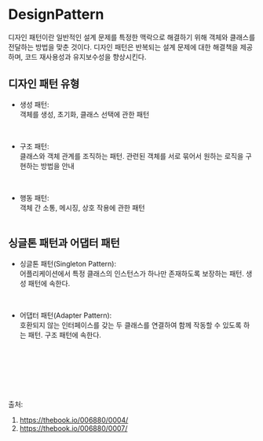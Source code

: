 # DesignPattern
디자인 패턴이란 일반적인 설계 문제를 특정한 맥락으로 해결하기 위해 객체와 클래스를 전달하는 방법을 맞춘 것이다.
디자인 패턴은 반복되는 설계 문제에 대한 해결책을 제공하며, 코드 재사용성과 유지보수성을 향상시킨다.

## 디자인 패턴 유형
- 생성 패턴:<br> 객체를 생성, 초기화, 클래스 선택에 관한 패턴
<br>

- 구조 패턴:<br> 클래스와 객체 관계를 조직하는 패턴. 관련된 객체를 서로 묶어서 원하는 로직을 구현하는 방법을 안내
<br>

- 행동 패턴:<br> 객체 간 소통, 메시징, 상호 작용에 관한 패턴<br><br>

## 싱글톤 패턴과 어댑터 패턴
- 싱글톤 패턴(Singleton Pattern):<br> 어플리케이션에서 특정 클래스의 인스턴스가 하나만 존재하도록 보장하는 패턴. 생성 패턴에 속한다.
<br> 

- 어댑터 패턴(Adapter Pattern):<br> 호환되지 않는 인터페이스를 갖는 두 클래스를 연결하여 함께 작동할 수 있도록 하는 패턴. 구조 패턴에 속한다.


<br><br><br>
----
출처:
1. https://thebook.io/006880/0004/
2. https://thebook.io/006880/0007/
